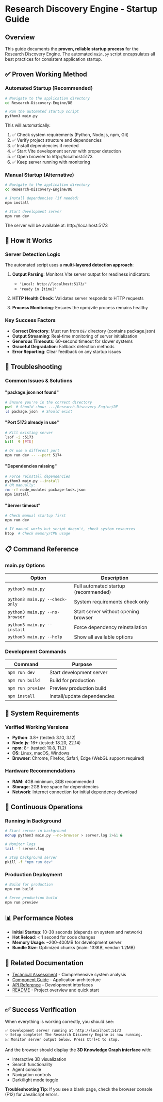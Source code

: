 # Research Discovery Engine - Startup Guide

## Overview

This guide documents the **proven, reliable startup process** for the Research Discovery Engine. The automated `main.py` script encapsulates all best practices for consistent application startup.

## ✅ Proven Working Method

### Automated Startup (Recommended)

```bash
# Navigate to the application directory
cd Research-Discovery-Engine/DE

# Run the automated startup script
python3 main.py
```

This will automatically:
1. ✅ Check system requirements (Python, Node.js, npm, Git)
2. ✅ Verify project structure and dependencies
3. ✅ Install dependencies if needed
4. ✅ Start Vite development server with proper detection
5. ✅ Open browser to http://localhost:5173
6. ✅ Keep server running with monitoring

### Manual Startup (Alternative)

```bash
# Navigate to the application directory
cd Research-Discovery-Engine/DE

# Install dependencies (if needed)
npm install

# Start development server
npm run dev
```

The server will be available at: http://localhost:5173

## 🔧 How It Works

### Server Detection Logic

The automated script uses a **multi-layered detection approach**:

1. **Output Parsing**: Monitors Vite server output for readiness indicators:
   - `"Local: http://localhost:5173/"` 
   - `"ready in [time]"`

2. **HTTP Health Check**: Validates server responds to HTTP requests

3. **Process Monitoring**: Ensures the npm/vite process remains healthy

### Key Success Factors

- **Correct Directory**: Must run from `DE/` directory (contains package.json)
- **Output Streaming**: Real-time monitoring of server initialization
- **Generous Timeouts**: 60-second timeout for slower systems
- **Graceful Degradation**: Fallback detection methods
- **Error Reporting**: Clear feedback on any startup issues

## 🚨 Troubleshooting

### Common Issues & Solutions

#### "package.json not found"
```bash
# Ensure you're in the correct directory
pwd  # Should show: .../Research-Discovery-Engine/DE
ls package.json  # Should exist
```

#### "Port 5173 already in use"
```bash
# Kill existing server
lsof -i :5173
kill -9 [PID]

# Or use a different port
npm run dev -- --port 5174
```

#### "Dependencies missing"
```bash
# Force reinstall dependencies
python3 main.py --install
# OR manually:
rm -rf node_modules package-lock.json
npm install
```

#### "Server timeout"
```bash
# Check manual startup first
npm run dev

# If manual works but script doesn't, check system resources
htop  # Check memory/CPU usage
```

## 📋 Command Reference

### main.py Options

| Option | Description |
|--------|-------------|
| `python3 main.py` | Full automated startup (recommended) |
| `python3 main.py --check-only` | System requirements check only |
| `python3 main.py --no-browser` | Start server without opening browser |
| `python3 main.py --install` | Force dependency reinstallation |
| `python3 main.py --help` | Show all available options |

### Development Commands

| Command | Purpose |
|---------|---------|
| `npm run dev` | Start development server |
| `npm run build` | Build for production |
| `npm run preview` | Preview production build |
| `npm install` | Install/update dependencies |

## 🎯 System Requirements

### Verified Working Versions
- **Python**: 3.8+ (tested: 3.10, 3.12)
- **Node.js**: 16+ (tested: 18.20, 22.14)
- **npm**: 8+ (tested: 10.8, 11.2)
- **OS**: Linux, macOS, Windows
- **Browser**: Chrome, Firefox, Safari, Edge (WebGL support required)

### Hardware Recommendations
- **RAM**: 4GB minimum, 8GB recommended
- **Storage**: 2GB free space for dependencies
- **Network**: Internet connection for initial dependency download

## 🔄 Continuous Operations

### Running in Background
```bash
# Start server in background
nohup python3 main.py --no-browser > server.log 2>&1 &

# Monitor logs
tail -f server.log

# Stop background server
pkill -f "npm run dev"
```

### Production Deployment
```bash
# Build for production
npm run build

# Serve production build
npm run preview
```

## 📊 Performance Notes

- **Initial Startup**: 10-30 seconds (depends on system and network)
- **Hot Reload**: < 1 second for code changes
- **Memory Usage**: ~200-400MB for development server
- **Bundle Size**: Optimized chunks (main: 133KB, vendor: 1.2MB)

## 🔗 Related Documentation

- [Technical Assessment](../TECHNICAL_ASSESSMENT.md) - Comprehensive system analysis
- [Component Guide](docs/COMPONENTS.md) - Application architecture
- [API Reference](docs/API_REFERENCE.md) - Development interfaces
- [README](../README.md) - Project overview and quick start

---

## ✅ Success Verification

When everything is working correctly, you should see:

```
✅ Development server running at http://localhost:5173
✨ Setup complete! The Research Discovery Engine is now running.
📈 Monitor server output below. Press Ctrl+C to stop.
```

And the browser should display the **3D Knowledge Graph interface** with:
- Interactive 3D visualization
- Search functionality
- Agent console
- Navigation controls
- Dark/light mode toggle

**Troubleshooting Tip**: If you see a blank page, check the browser console (F12) for JavaScript errors. 